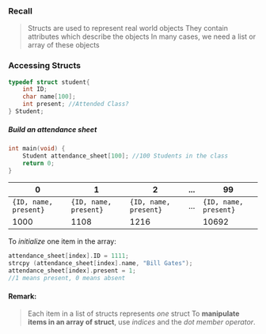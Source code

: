 
### Recall

>Structs are used to represent real world objects
>They contain attributes which describe the objects
>In many cases, we need a list or array of these objects
### Accessing Structs
```c
typedef struct student{
	int ID;
	char name[100];
	int present; //Attended Class?
} Student;
```
##### Build an attendance sheet

```c
int main(void) {
	Student attendance_sheet[100]; //100 Students in the class
	return 0;
}
```


| **0** | **1** | **2** | ... | **99** |
| -------- | -------- | -------- | --------- | --------- |
| `{ID, name, present}` | `{ID, name, present}` | `{ID, name, present}` | ... | `{ID, name, present}` |
| 1000 | 1108 | 1216 | | 10692 |

To *initialize* one item in the array:

```c
attendance_sheet[index].ID = 1111;
strcpy (attendance_sheet[index].name, "Bill Gates");
attendance_sheet[index].present = 1;
//1 means present, 0 means absent
```

#### Remark:

> Each item in a list of structs represents *one* struct
> To **manipulate items in an array of struct**, use *indices* and the *dot member operator*.
